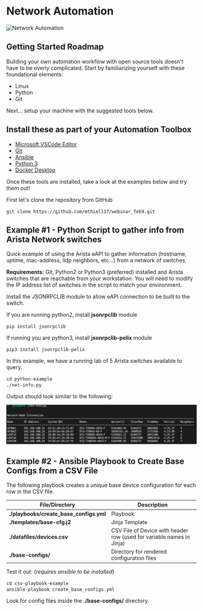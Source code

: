 # Network Automation

![Network Automation](https://img.shields.io/badge/Network%20Automation-blue&?style=for-the-badge&logo=ansible)

## Getting Started Roadmap

Building your own automation workflow with open source tools doesn't have to be overly complicated.  Start by familiarizing yourself with these foundational elements:

- Linux
- Python
- Git

Next... setup your machine with the suggested tools below.

## Install these as part of your Automation Toolbox

- [Microsoft VSCode Editor](https://code.visualstudio.com/Download)
- [Git](https://git-scm.com/book/en/v2/Getting-Started-Installing-Git)
- [Ansible](https://docs.ansible.com/ansible/latest/installation_guide/intro_installation.html)
- [Python 3](https://www.python.org/downloads/)
- [Docker Desktop](https://www.docker.com/products/docker-desktop)

Once these tools are installed, take a look at the examples below and try them out!

First let's clone the repository from GitHub

```text
git clone https://github.com/mthiel117/webinar_feb9.git
```

## Example #1 - Python Script to gather info from Arista Network switches

Quick example of using the Arista eAPI to gather information (hostname, uptime, mac-address, lldp neighbors, etc...) from a network of switches.

**Requirements:**  Git, Python2 or Python3 (preferred) installed and Arista switches that are reachable from your workstation.  You will need to modify the IP address list of switches in the script to match your environment.

Install the JSONRPCLIB module to allow eAPI connection to be built to the switch.

If you are running python2, install **jsonrpclib** module

```text
pip install jsonrpclib
```

If running you are python3, install **jsonrpclib-pelix** module

```text
pip3 install jsonrpclib-pelix
```

In this example, we have a running lab of 5 Arista switches available to query.

```text
cd python-example
./net-info.py
```

Output should look similar to the following:

![output](docs/net-info.png)

## Example #2 - Ansible Playbook to Create Base Configs from a CSV File

The following playbook creates a unique base device configuration for each row in the CSV file.

| File/Directory | Description |
| -------- | -------- |
| **./playbooks/create_base_configs.yml** | Playbook |
| **./templates/base-cfg.j2** | Jinja Template |
| **./datafiles/devices.csv** | CSV File of Device with header row (used for variable names in Jinja) |
| **./base-configs/** | Directory for rendered configuration files |

Test it out: (*requires ansible to be installed*)

```text
cd csv-playbook-example
ansible-playbook create_base_configs.yml
```

Look for config files inside the **./base-configs/** directory.
